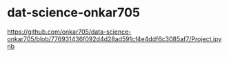 # dat-science-onkar705

https://github.com/onkar705/data-science-onkar705/blob/776931436f092d4d28ad591cf4e4ddf6c3085af7/Project.ipynb
